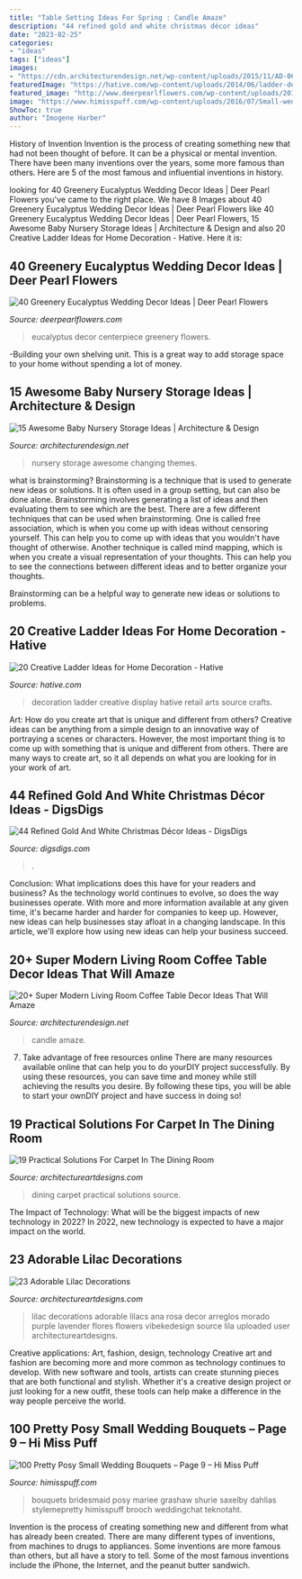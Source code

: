 ```yaml
---
title: "Table Setting Ideas For Spring : Candle Amaze"
description: "44 refined gold and white christmas décor ideas"
date: "2023-02-25"
categories:
- "ideas"
tags: ["ideas"]
images:
- "https://cdn.architecturendesign.net/wp-content/uploads/2015/11/AD-06-amazing-flower-and-candle-coffee-table-decor.jpg"
featuredImage: "https://hative.com/wp-content/uploads/2014/06/ladder-decor-ideas/2-ladder-decor-ideas.jpg"
featured_image: "http://www.deerpearlflowers.com/wp-content/uploads/2016/12/eucalyptus-wedding-centerpiece-via-Jenny-Haas-Photography.jpg"
image: "https://www.himisspuff.com/wp-content/uploads/2016/07/Small-wedding-bouquets-for-spring-summer-weddings-39.jpg"
ShowToc: true
author: "Imogene Harber"
---
```



History of Invention
Invention is the process of creating something new that had not been thought of before. It can be a physical or mental invention. There have been many inventions over the years, some more famous than others. Here are 5 of the most famous and influential inventions in history.

	

		
looking for 40 Greenery Eucalyptus Wedding Decor Ideas | Deer Pearl Flowers you've came to the right place. We have 8 Images about 40 Greenery Eucalyptus Wedding Decor Ideas | Deer Pearl Flowers like 40 Greenery Eucalyptus Wedding Decor Ideas | Deer Pearl Flowers, 15 Awesome Baby Nursery Storage Ideas | Architecture &amp; Design and also 20 Creative Ladder Ideas for Home Decoration - Hative. Here it is:
		
    
## 40 Greenery Eucalyptus Wedding Decor Ideas | Deer Pearl Flowers

<img loading=lazy src="http://www.deerpearlflowers.com/wp-content/uploads/2016/12/eucalyptus-wedding-centerpiece-via-Jenny-Haas-Photography.jpg" onerror="this.onerror=null;this.src='https://tse4.mm.bing.net/th?id=OIP.YeVz4c5zEGmPmZNLDWxRCgHaLH&amp;pid=15.1';" alt="40 Greenery Eucalyptus Wedding Decor Ideas | Deer Pearl Flowers">

_Source: deerpearlflowers.com_

>eucalyptus decor centerpiece greenery flowers. 

	

-Building your own shelving unit. This is a great way to add storage space to your home without spending a lot of money.

    
## 15 Awesome Baby Nursery Storage Ideas | Architecture &amp; Design

<img loading=lazy src="https://cdn.architecturendesign.net/wp-content/uploads/2014/09/226.jpg" onerror="this.onerror=null;this.src='https://tse1.mm.bing.net/th?id=OIP.n7FiGijXaUVrsf5li2FVgAHaFM&amp;pid=15.1';" alt="15 Awesome Baby Nursery Storage Ideas | Architecture &amp; Design">

_Source: architecturendesign.net_

>nursery storage awesome changing themes. 

	

what is brainstorming?
Brainstorming is a technique that is used to generate new ideas or solutions. It is often used in a group setting, but can also be done alone. Brainstorming involves generating a list of ideas and then evaluating them to see which are the best.
There are a few different techniques that can be used when brainstorming. One is called free association, which is when you come up with ideas without censoring yourself. This can help you to come up with ideas that you wouldn't have thought of otherwise. Another technique is called mind mapping, which is when you create a visual representation of your thoughts. This can help you to see the connections between different ideas and to better organize your thoughts.

Brainstorming can be a helpful way to generate new ideas or solutions to problems.

    
## 20 Creative Ladder Ideas For Home Decoration - Hative

<img loading=lazy src="https://hative.com/wp-content/uploads/2014/06/ladder-decor-ideas/2-ladder-decor-ideas.jpg" onerror="this.onerror=null;this.src='https://tse4.mm.bing.net/th?id=OIP.XSTm_9nizi6e7klXC1Q_igHaJ4&amp;pid=15.1';" alt="20 Creative Ladder Ideas for Home Decoration - Hative">

_Source: hative.com_

>decoration ladder creative display hative retail arts source crafts. 

	

Art: How do you create art that is unique and different from others?
Creative ideas can be anything from a simple design to an innovative way of portraying a scenes or characters. However, the most important thing is to come up with something that is unique and different from others. There are many ways to create art, so it all depends on what you are looking for in your work of art.

    
## 44 Refined Gold And White Christmas Décor Ideas - DigsDigs

<img loading=lazy src="https://www.digsdigs.com/photos/refined-gold-and-white-christmas-decor-ideas-21.jpg" onerror="this.onerror=null;this.src='https://tse4.mm.bing.net/th?id=OIP.lcsiGu3vKHLlKaa_XyNVPAAAAA&amp;pid=15.1';" alt="44 Refined Gold And White Christmas Décor Ideas - DigsDigs">

_Source: digsdigs.com_

>. 

	

Conclusion: What implications does this have for your readers and business?
As the technology world continues to evolve, so does the way businesses operate. With more and more information available at any given time, it's became harder and harder for companies to keep up. However, new ideas can help businesses stay afloat in a changing landscape. In this article, we'll explore how using new ideas can help your business succeed.

    
## 20+ Super Modern Living Room Coffee Table Decor Ideas That Will Amaze

<img loading=lazy src="https://cdn.architecturendesign.net/wp-content/uploads/2015/11/AD-06-amazing-flower-and-candle-coffee-table-decor.jpg" onerror="this.onerror=null;this.src='https://tse3.mm.bing.net/th?id=OIP.Fu-TpTz4PkWTkvcYpFYsWQHaHa&amp;pid=15.1';" alt="20+ Super Modern Living Room Coffee Table Decor Ideas That Will Amaze">

_Source: architecturendesign.net_

>candle amaze. 

	

7) Take advantage of free resources online
There are many resources available online that can help you to do yourDIY project successfully. By using these resources, you can save time and money while still achieving the results you desire. By following these tips, you will be able to start your ownDIY project and have success in doing so!

    
## 19 Practical Solutions For Carpet In The Dining Room

<img loading=lazy src="https://www.architectureartdesigns.com/wp-content/uploads/2016/03/2-65.jpg" onerror="this.onerror=null;this.src='https://tse3.mm.bing.net/th?id=OIP.CgwVKqBYAiQV8djnb8tccwAAAA&amp;pid=15.1';" alt="19 Practical Solutions For Carpet In The Dining Room">

_Source: architectureartdesigns.com_

>dining carpet practical solutions source. 

	

The Impact of Technology: What will be the biggest impacts of new technology in 2022?
In 2022, new technology is expected to have a major impact on the world.

    
## 23 Adorable Lilac Decorations

<img loading=lazy src="https://www.architectureartdesigns.com/wp-content/uploads/2014/04/1350-630x944.jpg" onerror="this.onerror=null;this.src='https://tse1.mm.bing.net/th?id=OIP.WiHYgplBly3On_D3WXOx1gHaLG&amp;pid=15.1';" alt="23 Adorable Lilac Decorations">

_Source: architectureartdesigns.com_

>lilac decorations adorable lilacs ana rosa decor arreglos morado purple lavender flores flowers vibekedesign source lila uploaded user architectureartdesigns. 

	

Creative applications: Art, fashion, design, technology
Creative art and fashion are becoming more and more common as technology continues to develop. With new software and tools, artists can create stunning pieces that are both functional and stylish. Whether it's a creative design project or just looking for a new outfit, these tools can help make a difference in the way people perceive the world.

    
## 100 Pretty Posy Small Wedding Bouquets – Page 9 – Hi Miss Puff

<img loading=lazy src="https://www.himisspuff.com/wp-content/uploads/2016/07/Small-wedding-bouquets-for-spring-summer-weddings-39.jpg" onerror="this.onerror=null;this.src='https://tse4.mm.bing.net/th?id=OIP.bgs3et-Z6BzJBzXqe_ME9AHaLU&amp;pid=15.1';" alt="100 Pretty Posy Small Wedding Bouquets – Page 9 – Hi Miss Puff">

_Source: himisspuff.com_

>bouquets bridesmaid posy mariee grashaw shurie saxelby dahlias stylemepretty himisspuff brooch weddingchat teknotaht. 

	

Invention is the process of creating something new and different from what has already been created. There are many different types of inventions, from machines to drugs to appliances. Some inventions are more famous than others, but all have a story to tell. Some of the most famous inventions include the iPhone, the Internet, and the peanut butter sandwich.

